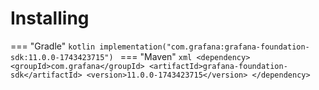 # Installing

=== "Gradle"
    ```kotlin
    implementation("com.grafana:grafana-foundation-sdk:11.0.0-1743423715")
    ```
=== "Maven"
    ```xml
    <dependency>
        <groupId>com.grafana</groupId>
        <artifactId>grafana-foundation-sdk</artifactId>
        <version>11.0.0-1743423715</version>
    </dependency>
    ```
